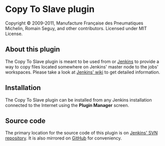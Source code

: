 Copy To Slave plugin
====================
Copyright &copy; 2009-2011, Manufacture Française des Pneumatiques Michelin, Romain Seguy, and other contributors. Licensed under MIT License.

About this plugin
-----------------
The Copy To Slave plugin is meant to be used from or [Jenkins][2] to provide a way to copy files located somewhere on Jenkins' master node to the jobs' workspaces. Please take a look at [Jenkins' wiki][3] to get detailed information.

Installation
------------
The Copy To Slave plugin can be installed from any Jenkins installation connected to the Internet using the **Plugin Manager** screen.

Source code
-----------
The primary location for the source code of this plugin is on [Jenkins' SVN repository][4]. It is also mirrored on [GitHub][5] for conveniency.

[2]: http://jenkins-ci.org/
[3]: http://wiki.jenkins-ci.org/display/JENKINS/Copy+To+Slave+Plugin
[4]: https://svn.jenkins-ci.org/trunk/hudson/plugins/copy-to-slave/
[5]: https://github.com/jenkinsci/copy-to-slave-plugin
